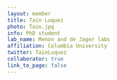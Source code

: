 ```yaml
---
layout: member
title: Tain Luquez
photo: Tain.jpg
info: PhD student
lab_name: Menon and de Jager labs
affiliation: Columbia University
twitter: TainLuquez
collaborator: true
link_to_page: false
---
```

